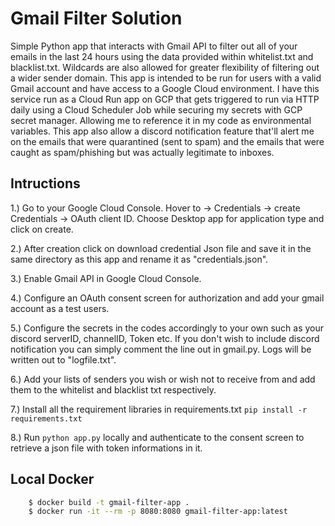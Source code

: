 # Gmail Filter Solution
Simple Python app that interacts with Gmail API to filter out all of your emails in the last 24 hours using the data provided within whitelist.txt and blacklist.txt. Wildcards are also allowed for greater flexibility of filtering out a wider sender domain. This app is intended to be run for users with a valid Gmail account and have access to a Google Cloud environment. I have this service run as a Cloud Run app on GCP that gets triggered to run via HTTP daily using a Cloud Scheduler Job while securing my secrets with GCP secret manager. Allowing me to reference it in my code as environmental variables. This app also allow a discord notification feature that'll alert me on the emails that were quarantined (sent to spam) and the emails that were caught as spam/phishing but was actually legitimate to inboxes. 

## Intructions
1.) Go to your Google Cloud Console. Hover to -> Credentials -> create Credentials -> OAuth client ID. Choose Desktop app for application type and click on create.

2.) After creation click on download credential Json file and save it in the same directory as this app and rename it as "credentials.json".

3.) Enable Gmail API in Google Cloud Console.

4.) Configure an OAuth consent screen for authorization and add your gmail account as a test users.

5.) Configure the secrets in the codes accordingly to your own such as your discord serverID, channelID, Token etc. If you don't wish to include discord notification you can simply comment the line out in gmail.py. Logs will be written out to "logfile.txt".

6.) Add your lists of senders you wish or wish not to receive from and add them to the whitelist and blacklist txt respectively.

7.) Install all the requirement libraries in requirements.txt `pip install -r requirements.txt`

8.) Run `python app.py` locally and authenticate to the consent screen to retrieve a json file with token informations in it.

## Local Docker
```bash
    $ docker build -t gmail-filter-app .
    $ docker run -it --rm -p 8080:8080 gmail-filter-app:latest
```

